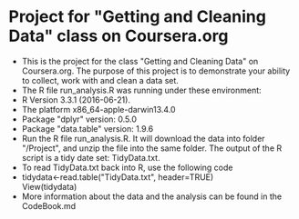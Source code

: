 #  Project for "Getting and Cleaning Data" class on Coursera.org
*  This is the project for the class "Getting and Cleaning Data" on Coursera.org. The purpose
of this project is to demonstrate your ability to collect, work with and clean a data set.
*  The R file run_analysis.R was running under these environment:
  *  R Version 3.3.1 (2016-06-21). 
  *  The platform x86_64-apple-darwin13.4.0
  *  Package "dplyr" version: 0.5.0
  *  Package "data.table" version: 1.9.6
*  Run the R file run_analysis.R. It will download the data into folder "/Project", and unzip the file into 
the same folder. The output of the R script is a tidy date set: TidyData.txt.
*  To read TidyData.txt back into R, use the following code
  *   tidydata<-read.table("TidyData.txt", header=TRUE)<br />
View(tidydata) 
*  More information about the data and the analysis can be found in the CodeBook.md
